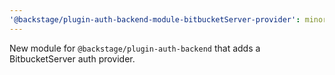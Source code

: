 ```yaml
---
'@backstage/plugin-auth-backend-module-bitbucketServer-provider': minor
---
```


New module for `@backstage/plugin-auth-backend` that adds a BitbucketServer auth provider.
